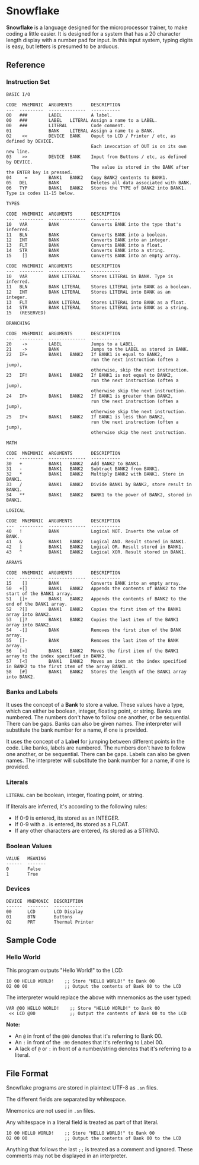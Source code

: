 # Snowflake

**Snowflake** is a language designed for the microprocessor trainer, to make coding a little easier. It is designed for a system that has a 20 character length display with a number pad for input. In this input system, typing digits is easy, but letters is presumed to be arduous.

## Reference

### Instruction Set

```
BASIC I/O

CODE  MNEMONIC  ARGUMENTS       DESCRIPTION
---  ---------  --------------  -----------
00   ###        LABEL           A label.
00   ###        LABEL   LITERAL Assign a name to a LABEL.
00   ###        LITERAL         Code comment.
01              BANK    LITERAL Assign a name to a BANK.
02    <<        DEVICE  BANK    Ouput to LCD / Printer / etc, as defined by DEVICE.
                                Each invocation of OUT is on its own new line.
03    >>        DEVICE  BANK    Input from Buttons / etc, as defined by DEVICE.
                                The value is stored in the BANK after the ENTER key is pressed.             
04     =        BANK1   BANK2   Copy BANK2 contents to BANK1.
05   DEL        BANK            Deletes all data associated with BANK.
06   TYP        BANK1   BANK2   Stores the TYPE of BANK2 into BANK1. Type is codes 11-15 below.
```

```
TYPES

CODE  MNEMONIC  ARGUMENTS       DESCRIPTION
---  ---------  --------------  -----------
10   VAR        BANK            Converts BANK into the type that's inferred.
11   BLN        BANK            Converts BANK into a boolean.
12   INT        BANK            Converts BANK into an integer.
13   FLT        BANK            Converts BANK into a float.
14   STR        BANK            Converts BANK into a string.
15    []        BANK            Converts BANK into an empty array.

CODE  MNEMONIC  ARGUMENTS       DESCRIPTION
---  ---------  --------------  -----------
10   VAR        BANK LITERAL    Stores LITERAL in BANK. Type is inferred.
11   BLN        BANK LITERAL    Stores LITERAL into BANK as a boolean.
12   INT        BANK LITERAL    Stores LITERAL into BANK as an integer.
13   FLT        BANK LITERAL    Stores LITERAL into BANK as a float.
14   STR        BANK LITERAL    Stores LITERAL into BANK as a string.
15   (RESERVED)
```

```
BRANCHING

CODE  MNEMONIC  ARGUMENTS       DESCRIPTION
---  ---------  --------------  -----------
20    ->        LABEL           Jumps to a LABEL.
21    ->        BANK            Jumps to the LABEL as stored in BANK. 
22   IF=        BANK1   BANK2   If BANK1 is equal to BANK2, 
                                run the next instruction (often a jump), 
                                otherwise, skip the next instruction.
23   IF!        BANK1   BANK2   If BANK1 is not equal to BANK2,
                                run the next instruction (often a jump), 
                                otherwise skip the next instruction.
24   IF>        BANK1   BANK2   If BANK1 is greater than BANK2,
                                run the next instruction (often a jump), 
                                otherwise skip the next instruction.
25   IF<        BANK1   BANK2   If BANK1 is less than BANK2,
                                run the next instruction (often a jump), 
                                otherwise skip the next instruction.
```

```
MATH 

CODE  MNEMONIC  ARGUMENTS       DESCRIPTION
---  ---------  --------------  -----------
30   +          BANK1   BANK2   Add BANK2 to BANK1.
31   -          BANK1   BANK2   Subtract BANK2 from BANK1.
32   *          BANK1   BANK2   Multiply BANK2 with BANK1. Store in BANK1.
33   /          BANK1   BANK2   Divide BANK1 by BANK2, store result in BANK1.
34   **         BANK1   BANK2   BANK1 to the power of BANK2, stored in BANK1.
```

```
LOGICAL 

CODE  MNEMONIC  ARGUMENTS       DESCRIPTION
---  ---------  --------------  -----------
40   !          BANK            Logical NOT. Inverts the value of BANK.
41   &          BANK1   BANK2   Logical AND. Result stored in BANK1.
42   |          BANK1   BANK2   Logical OR. Result stored in BANK1.
43   ^          BANK1   BANK2   Logical XOR. Result stored in BANK1.
```

```
ARRAYS 

CODE  MNEMONIC  ARGUMENTS       DESCRIPTION
---  ---------  --------------  -----------
15    []        BANK            Converts BANK into an empty array.
50   +[]        BANK1   BANK2   Appends the contents of BANK2 to the start of the BANK1 array.
51   []+        BANK1   BANK2   Appends the contents of BANK2 to the end of the BANK1 array.
52   ?[]        BANK1   BANK2   Copies the first item of the BANK1 array into BANK2.
53   []?        BANK1   BANK2   Copies the last item of the BANK1 array into BANK2.
54   -[]        BANK            Removes the first item of the BANK array.
55   []-        BANK            Removes the last item of the BANK array.
56   [>]        BANK1   BANK2   Moves the first item of the BANK1 array to the index specified in BANK2.
57   [<]        BANK1   BANK2   Moves an item at the index specified in BANK2 to the first item of the array BANK1.
58   [#]        BANK1   BANK2   Stores the length of the BANK1 array into BANK2.
```

### Banks and Labels

It uses the concept of a **Bank** to store a value. These values have a type, which can either be boolean, integer, floating point, or string. Banks are numbered. The numbers don't have to follow one another, or be sequential. There can be gaps. Banks can also be given names. The interpreter will substitute the bank number for a name, if one is provided.

It uses the concept of a **Label** for jumping between different points in the code. Like banks, labels are numbered. The numbers don't have to follow one another, or be sequential. There can be gaps. Labels can also be given names. The interpreter will substitute the bank number for a name, if one is provided.

### Literals

`LITERAL` can be boolean, integer, floating point, or string.

If literals are inferred, it's according to the following rules:
* If 0-9 is entered, its stored as an INTEGER.
* If 0-9 with a . is entered, its stored as a FLOAT.
* If any other characters are entered, its stored as a STRING.

### Boolean Values

```
VALUE   MEANING
------  -------
0       False
1       True
```

### Devices

```
DEVICE  MNEMONIC  DESCRIPTION 
------  --------  -----------
00      LCD       LCD Display
01      BTN       Buttons
02      PRT       Thermal Printer
```

## Sample Code

### Hello World

This program outputs "Hello World!" to the LCD:

```
10 00 HELLO WORLD!    ;; Store "HELLO WORLD!" to Bank 00
02 00 00              ;; Output the contents of Bank 00 to the LCD
```

The interpreter would replace the above with mnemonics as the user typed:

```
VAR @00 HELLO WORLD!    ;; Store "HELLO WORLD!" to Bank 00
 << LCD @00             ;; Output the contents of Bank 00 to the LCD
```

**Note:**

* An `@` in front of the `@00` denotes that it's referring to Bank 00.
* An `:` in front of the `:00` denotes that it's referring to Label 00.
* A lack of `@` or `:` in front of a number/string denotes that it's referring to a literal.

## File Format

Snowflake programs are stored in plaintext UTF-8 as `.sn` files. 

The different fields are separated by whitespace.

Mnemonics are not used in `.sn` files.

Any whitespace in a literal field is treated as part of that literal.

```
10 00 HELLO WORLD!    ;; Store "HELLO WORLD!" to Bank 00
02 00 00              ;; Output the contents of Bank 00 to the LCD
```

Anything that follows the last `;;` is treated as a comment and ignored. These comments
may not be displayed in an interpreter.
